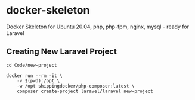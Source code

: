 # docker-skeleton
Docker Skeleton for Ubuntu 20.04, php, php-fpm, nginx, mysql - ready for Laravel

## Creating New Laravel Project
```
cd Code/new-project

docker run --rm -it \
    -v $(pwd):/opt \
    -w /opt shippingdocker/php-composer:latest \
    composer create-project laravel/laravel new-project
```
